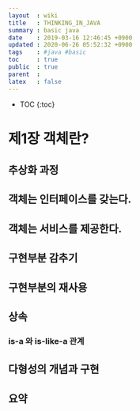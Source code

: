 ```yaml
---
layout  : wiki
title   : THINKING_IN_JAVA
summary : basic java
date    : 2019-03-16 12:46:45 +0900
updated : 2020-06-26 05:52:32 +0900
tags    : #java #basic 
toc     : true
public  : true
parent  : 
latex   : false
---
```

* TOC
{:toc}

# 제1장 객체란?
## 추상화 과정
## 객체는 인터페이스를 갖는다.
## 객체는 서비스를 제공한다.
## 구현부분 감추기
## 구현부분의 재사용
## 상속
### is-a 와 is-like-a 관계
## 다형성의 개념과 구현
## 요약















